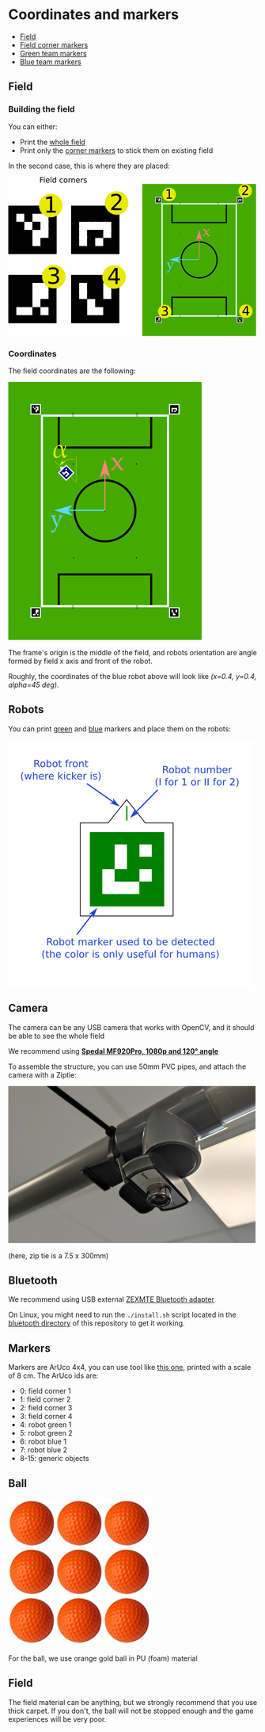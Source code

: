 # Coordinates and markers

* [Field](/docs/field.pdf)
* [Field corner markers](/docs/field-markers.pdf)
* [Green team markers](/docs/green-markers.pdf)
* [Blue team markers](/docs/blue-markers.pdf)

## Field

### Building the field

You can either:

* Print the [whole field](/docs/field.pdf)
* Print only the [corner markers](/docs/field-markers.pdf) to stick them on existing field

In the second case, this is where they are placed:

![Putting markers on existing field](/docs/imgs/field-markers-explain.png)

### Coordinates

The field coordinates are the following:

![Field coordinates](/docs/imgs/field-frame.png)

The frame's origin is the middle of the field, and robots orientation are angle formed by
field x axis and front of the robot.

Roughly, the coordinates of the blue robot above will look like *(x=0.4, y=0.4, alpha=45 deg)*.

## Robots

You can print [green](/docs/green-markers.pdf) and [blue](/docs/blue-markers.pdf) markers and
place them on the robots:

![Robot markers](/docs/imgs/robots-markers-explain.png)

## Camera

The camera can be any USB camera that works with OpenCV, and it should be able to see the whole field

We recommend using [**Spedal MF920Pro, 1080p and 120° angle**](https://www.amazon.com/Spedal-Conference-Streaming-Microphone-Desktop/dp/B07TDQ8NL3)

To assemble the structure, you can use 50mm PVC pipes, and attach the camera with a Ziptie:

![Ziptie camera](/docs/imgs/camera_ziptie.png)

(here, zip tie is a 7.5 x 300mm)

## Bluetooth

We recommend using USB external [ZEXMTE Bluetooth adapter](https://www.amazon.fr/gp/product/B08SC9M9K3/)

On Linux, you might need to run the `./install.sh` script located in the [bluetooth directory](/bluetooth) of this
repository to get it working.

## Markers

Markers are ArUco 4x4, you can use tool like [this one](https://chev.me/arucogen/), printed with a scale
of 8 cm. The ArUco ids are:

* 0: field corner 1
* 1: field corner 2
* 2: field corner 3
* 3: field corner 4
* 4: robot green 1
* 5: robot green 2
* 6: robot blue 1
* 7: robot blue 2
* 8-15: generic objects

## Ball

![Balls](/docs/imgs/balls.png)

For the ball, we use orange gold ball in PU (foam) material

## Field

The field material can be anything, but we strongly recommend that you use thick carpet. If you don't, the ball will
not be stopped enough and the game experiences will be very poor.